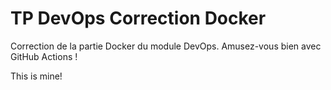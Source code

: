 # TP DevOps Correction Docker

Correction de la partie Docker du module DevOps. Amusez-vous bien avec GitHub Actions !

This is mine!